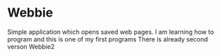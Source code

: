 # Webbie
Simple application which opens saved web pages.
I am learning how to program and this is one of my first programs
There is already second verson Webbie2
